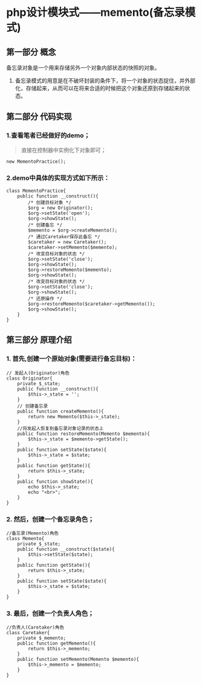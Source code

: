 # php设计模块式——memento(备忘录模式)
## 第一部分 概念
备忘录对象是一个用来存储另外一个对象内部状态的快照的对象。

1. 备忘录模式的用意是在不破坏封装的条件下，将一个对象的状态捉住，并外部化，存储起来，从而可以在将来合适的时候把这个对象还原到存储起来的状态。

## 第二部分 代码实现

### 1.查看笔者已经做好的demo；
> 直接在控制器中实例化下对象即可；

```
new MementoPractice();
```
### 2.demo中具体的实现方式如下所示：
```
class MementoPractice{
    public function __construct(){
        /* 创建目标对象 */
        $org = new Originator();
        $org->setState('open');
        $org->showState();
        /* 创建备忘 */
        $memento = $org->createMemento();
        /* 通过Caretaker保存此备忘 */
        $caretaker = new Caretaker();
        $caretaker->setMemento($memento);
        /* 改变目标对象的状态 */
        $org->setState('close');
        $org->showState();
        $org->restoreMemento($memento);
        $org->showState();
        /* 改变目标对象的状态 */
        $org->setState('close');
        $org->showState();
        /* 还原操作 */
        $org->restoreMemento($caretaker->getMemento());
        $org->showState();
    }
}
```
## 第三部分 原理介绍
### 1. 首先,创建一个原始对象(需要进行备忘目标)：
```
// 发起人(Originator)角色
class Originator{
    private $_state;
    public function __construct(){
        $this->_state = '';
    }
    // 创建备忘录
    public function createMemento(){
        return new Memento($this->_state);
    }
    //将发起人恢复到备忘录对象记录的状态上
    public function restoreMemento(Memento $memento){
        $this->_state = $memento->getState();
    }
    public function setState($state){
        $this->_state = $state;
    }
    public function getState(){
        return $this->_state;
    }
    public function showState(){
        echo $this->_state;
        echo "<br>";
    }
}
```
### 2. 然后，创建一个备忘录角色；
```
//备忘录(Memento)角色
class Memento{
    private $_state;
    public function __construct($state){
        $this->setState($state);
    }
    public function getState(){
        return $this->_state;
    }
    public function setState($state){
        $this->_state = $state;
    }
}
```
### 3. 最后，创建一个负责人角色；
```
//负责人(Caretaker)角色
class Caretaker{
    private $_memento;
    public function getMemento(){
        return $this->_memento;
    }
    public function setMemento(Memento $memento){
        $this->_memento = $memento;
    }
}

```
